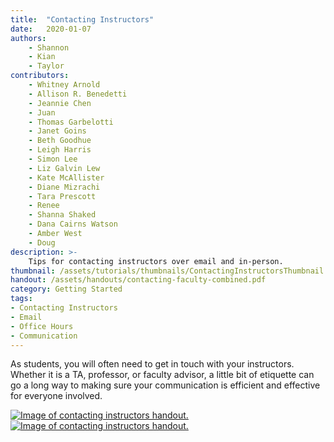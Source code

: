 ```yaml
---
title:  "Contacting Instructors"
date:   2020-01-07
authors: 
    - Shannon
    - Kian
    - Taylor
contributors:
    - Whitney Arnold 
    - Allison R. Benedetti
    - Jeannie Chen
    - Juan 
    - Thomas Garbelotti
    - Janet Goins
    - Beth Goodhue
    - Leigh Harris
    - Simon Lee
    - Liz Galvin Lew
    - Kate McAllister
    - Diane Mizrachi
    - Tara Prescott 
    - Renee 
    - Shanna Shaked
    - Dana Cairns Watson
    - Amber West
    - Doug
description: >-
    Tips for contacting instructors over email and in-person.
thumbnail: /assets/tutorials/thumbnails/ContactingInstructorsThumbnail.png
handout: /assets/handouts/contacting-faculty-combined.pdf
category: Getting Started
tags:
- Contacting Instructors
- Email
- Office Hours
- Communication
---
```


As students, you will often need to get in touch with your instructors. Whether it is a TA, professor, or faculty advisor, a little bit of etiquette can go a long way to making sure your communication is efficient and effective for everyone involved.


<a href="{{ '/assets/handouts/contacting-faculty-combined.pdf' | prepend: site.baseurl }}" title="PDF Handout" aria-label="Handout">
<img class="img-fluid" src="{{ '/assets/images/contacting-instructors-email.jpg' | relative_url }}" alt="Image of contacting instructors handout." data-caption="Image of contacting instructors handout."></a>

<a href="{{ '/assets/handouts/contacting-faculty-combined.pdf' | prepend: site.baseurl }}" title="PDF Handout" aria-label="Handout">
<img class="img-fluid" src="{{ '/assets/images/contacting-instructors-in-person.jpg' | relative_url }}" alt="Image of contacting instructors handout." data-caption="Image of contacting instructors handout."></a>